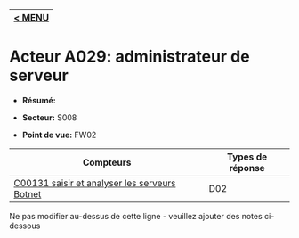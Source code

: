 |[< MENU](../README.md)|
|---|
# Acteur A029: administrateur de serveur

* **Résumé:**

* **Secteur:** S008

* **Point de vue:** FW02


|Compteurs |Types de réponse |
|-------- |-------------- |
|[C00131 saisir et analyser les serveurs Botnet](../../generated_pages/counters/C00131.md) |D02 |


Ne pas modifier au-dessus de cette ligne - veuillez ajouter des notes ci-dessous